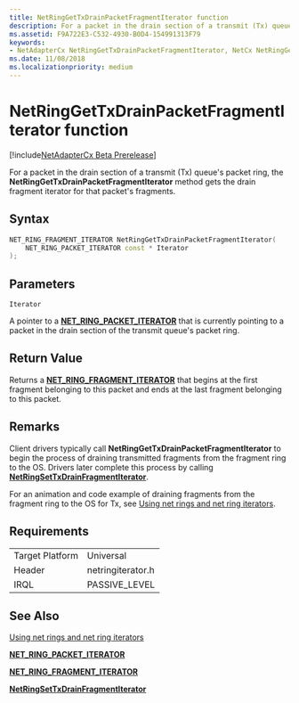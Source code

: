 ```yaml
---
title: NetRingGetTxDrainPacketFragmentIterator function
description: For a packet in the drain section of a transmit (Tx) queue's packet ring, the NetRingGetTxPostPacketFragmentIterator method gets the drain fragment iterator for that packet's fragments.
ms.assetid: F9A722E3-C532-4930-B0D4-154991313F79
keywords:
- NetAdapterCx NetRingGetTxDrainPacketFragmentIterator, NetCx NetRingGetTxDrainPacketFragmentIterator
ms.date: 11/08/2018
ms.localizationpriority: medium
---
```


# NetRingGetTxDrainPacketFragmentIterator function

[!include[NetAdapterCx Beta Prerelease](../netcx-beta-prerelease.md)]

For a packet in the drain section of a transmit (Tx) queue's packet ring, the **NetRingGetTxDrainPacketFragmentIterator** method gets the drain fragment iterator for that packet's fragments.

## Syntax

```cpp
NET_RING_FRAGMENT_ITERATOR NetRingGetTxDrainPacketFragmentIterator(
    NET_RING_PACKET_ITERATOR const * Iterator
);
```

## Parameters

`Iterator`

A pointer to a [**NET_RING_PACKET_ITERATOR**](net-ring-packet-iterator.md) that is currently pointing to a packet in the drain section of the transmit queue's packet ring.

## Return Value

Returns a [**NET_RING_FRAGMENT_ITERATOR**](net-ring-fragment-iterator.md) that begins at the first fragment belonging to this packet and ends at the last fragment belonging to this packet.

## Remarks

Client drivers typically call **NetRingGetTxDrainPacketFragmentIterator** to begin the process of draining transmitted fragments from the fragment ring to the OS. Drivers later complete this process by calling [**NetRingSetTxDrainFragmentIterator**](netringsettxdrainfragmentiterator.md).

For an animation and code example of draining fragments from the fragment ring to the OS for Tx, see [Using net rings and net ring iterators](using-net-rings-and-net-ring-iterators.md).

## Requirements

|  |  |
| --- | --- |
| Target Platform | Universal |
| Header | netringiterator.h |
| IRQL | PASSIVE_LEVEL |

## See Also

[Using net rings and net ring iterators](using-net-rings-and-net-ring-iterators.md)

[**NET_RING_PACKET_ITERATOR**](net-ring-packet-iterator.md)

[**NET_RING_FRAGMENT_ITERATOR**](net-ring-fragment-iterator.md)

[**NetRingSetTxDrainFragmentIterator**](netringsettxdrainfragmentiterator.md)